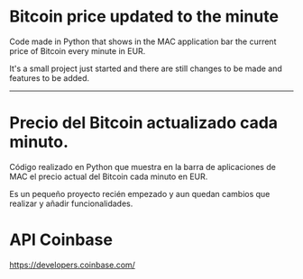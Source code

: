 # Bitcoin price updated to the minute

Code made in Python that shows in the MAC application bar the current price of Bitcoin every minute in EUR.

It's a small project just started and there are still changes to be made and features to be added.

---------------------------

# Precio del Bitcoin actualizado cada minuto.

Código realizado en Python que muestra en la barra de aplicaciones de MAC el precio actual del Bitcoin cada minuto en EUR.

Es un pequeño proyecto recién empezado y aun quedan cambios que realizar y añadir funcionalidades.


# API Coinbase

https://developers.coinbase.com/
